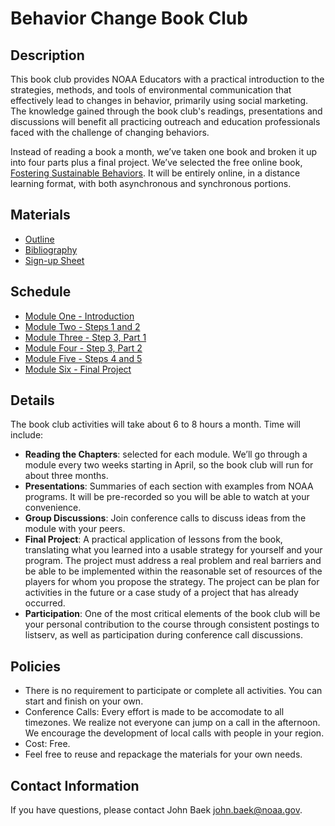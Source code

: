 # Behavior Change Book Club

## Description
This book club provides NOAA Educators with a practical introduction to the strategies, methods, and tools of environmental communication that effectively lead to changes in behavior, primarily using social marketing. The knowledge gained through the book club's readings, presentations and discussions will benefit all practicing outreach and education professionals faced with the challenge of changing behaviors.

Instead of reading a book a month, we’ve taken one book and broken it up into four parts plus a final project. We’ve selected the free online book, [Fostering Sustainable Behaviors][1]. It will be entirely online, in a distance learning format, with both asynchronous and synchronous portions. 

## Materials
- [Outline][2]
- [Bibliography][4]
- [Sign-up Sheet][5]

## Schedule
- [Module One - Introduction][6]
- [Module Two - Steps 1 and 2][7]
- [Module Three - Step 3, Part 1][8]
- [Module Four - Step 3, Part 2][9]
- [Module Five - Steps 4 and 5][10]
- [Module Six - Final Project][11]

## Details
The book club activities will take about 6 to 8 hours a month.  Time will include:
- **Reading the Chapters**: selected for each module. We’ll go through a module every two weeks starting in April, so the book club will run for about three months.
- **Presentations**: Summaries of each section with examples from NOAA programs. It will be pre-recorded so you will be able to watch at your convenience. 
- **Group Discussions**: Join conference calls to discuss ideas from the module with your peers.
- **Final Project**: A practical application of lessons from the book, translating what you learned into a usable strategy for yourself and your program. The project must address a real problem and real barriers and be able to be implemented within the reasonable set of resources of the players for whom you propose the strategy. The project can be plan for activities in the future or a case study of a project that has already occurred.
- **Participation**: One of the most critical elements of the book club will be your personal contribution to the course through consistent postings to listserv, as well as participation during conference call discussions.

## Policies
- There is no requirement to participate or complete all activities. You can start and finish on your own.
- Conference Calls: Every effort is made to be accomodate to all timezones. We realize not everyone can jump on a call in the afternoon. We encourage the development of local calls with people in your region. 
- Cost: Free. 
- Feel free to reuse and repackage the materials for your own needs. 

## Contact Information
If you have questions, please contact John Baek john.baek@noaa.gov.  

[1]:http://www.cbsm.com/pages/guide/preface/
[2]:https://github.com/noaaedeval/noaa-educators-network/blob/master/behavior-change-book-club/materials/outline.md
[4]:https://github.com/noaaedeval/noaa-educators-network/blob/master/behavior-change-book-club/materials/bibliography.md
[5]:https://docs.google.com/forms/d/1eN6p13hEM4vTnUi4rSMM2aK1R_vJ5h-woFlCO-Zkr4s/viewform
[6]:https://github.com/noaaedeval/noaa-educators-network/blob/master/behavior-change-book-club/materials/outline.md#module-one---introduction
[7]:https://github.com/noaaedeval/noaa-educators-network/blob/master/behavior-change-book-club/materials/outline.md#module-two---steps-1-and-2
[8]:https://github.com/noaaedeval/noaa-educators-network/blob/master/behavior-change-book-club/materials/outline.md#module-three---step-3-part-1
[9]:https://github.com/noaaedeval/noaa-educators-network/blob/master/behavior-change-book-club/materials/outline.md#module-four---step-3-part-2
[10]:https://github.com/noaaedeval/noaa-educators-network/blob/master/behavior-change-book-club/materials/outline.md#module-five---steps-4-and-5
[11]:https://github.com/noaaedeval/noaa-educators-network/blob/master/behavior-change-book-club/materials/outline.md#module-six---final-project
